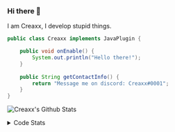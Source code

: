 ### Hi there 👋

I am Creaxx, I develop stupid things. 

```java
public class Creaxx implements JavaPlugin {

    public void onEnable() {
        System.out.println("Hello there!");
    }
    
    public String getContactInfo() {
        return "Message me on discord: Creaxx#0001";
    }
}
```

![Creaxx's Github Stats](https://github-readme-stats.vercel.app/api?username=CreaxxOG&show_icons=true&theme=dark&count_private=true)

<details>
  <summary>Code Stats</summary>

<!--START_SECTION:waka-->
![Code Time](http://img.shields.io/badge/Code%20Time-1%2C252%20hrs-blue)

![Lines of code](https://img.shields.io/badge/From%20Hello%20World%20I%27ve%20Written-503.8%20thousand%20lines%20of%20code-blue)

**🐱 My GitHub Data** 

> 📦 66.3 kB Used in GitHub's Storage 
 > 
> 🏆 1,488 Contributions in the Year 2023
 > 
> 🚫 Not Opted to Hire
 > 
> 📜 4 Public Repositories 
 > 
> 🔑 2 Private Repositories 
 > 
**I'm a Night 🦉** 

```text
🌞 Morning                282 commits         ██░░░░░░░░░░░░░░░░░░░░░░░   07.37 % 
🌆 Daytime                1630 commits        ███████████░░░░░░░░░░░░░░   42.59 % 
🌃 Evening                1853 commits        ████████████░░░░░░░░░░░░░   48.42 % 
🌙 Night                  62 commits          ░░░░░░░░░░░░░░░░░░░░░░░░░   01.62 % 
```
📅 **I'm Most Productive on Saturday** 

```text
Monday                   464 commits         ███░░░░░░░░░░░░░░░░░░░░░░   12.12 % 
Tuesday                  558 commits         ████░░░░░░░░░░░░░░░░░░░░░   14.58 % 
Wednesday                585 commits         ████░░░░░░░░░░░░░░░░░░░░░   15.29 % 
Thursday                 606 commits         ████░░░░░░░░░░░░░░░░░░░░░   15.83 % 
Friday                   356 commits         ██░░░░░░░░░░░░░░░░░░░░░░░   09.30 % 
Saturday                 661 commits         ████░░░░░░░░░░░░░░░░░░░░░   17.27 % 
Sunday                   597 commits         ████░░░░░░░░░░░░░░░░░░░░░   15.60 % 
```


📊 **This Week I Spent My Time On** 

```text
💬 Programming Languages: 
Java                     18 hrs 50 mins      ██████████████████████░░░   89.61 % 
Kotlin                   50 mins             █░░░░░░░░░░░░░░░░░░░░░░░░   04.03 % 
XML                      47 mins             █░░░░░░░░░░░░░░░░░░░░░░░░   03.77 % 
GitIgnore file           13 mins             ░░░░░░░░░░░░░░░░░░░░░░░░░   01.09 % 
Properties               10 mins             ░░░░░░░░░░░░░░░░░░░░░░░░░   00.86 % 

🔥 Editors: 
IntelliJ                 21 hrs 1 min        █████████████████████████   100.00 % 
```

**I Mostly Code in Java** 

```text
Java                     57 repos            ████████████████████░░░░░   80.28 % 
Kotlin                   9 repos             ███░░░░░░░░░░░░░░░░░░░░░░   12.68 % 
CSS                      2 repos             █░░░░░░░░░░░░░░░░░░░░░░░░   02.82 % 
TypeScript               2 repos             █░░░░░░░░░░░░░░░░░░░░░░░░   02.82 % 
EJS                      1 repo              ░░░░░░░░░░░░░░░░░░░░░░░░░   01.41 % 
```




 Last Updated on 11/05/2023 06:23:47 UTC
<!--END_SECTION:waka-->
</details>
